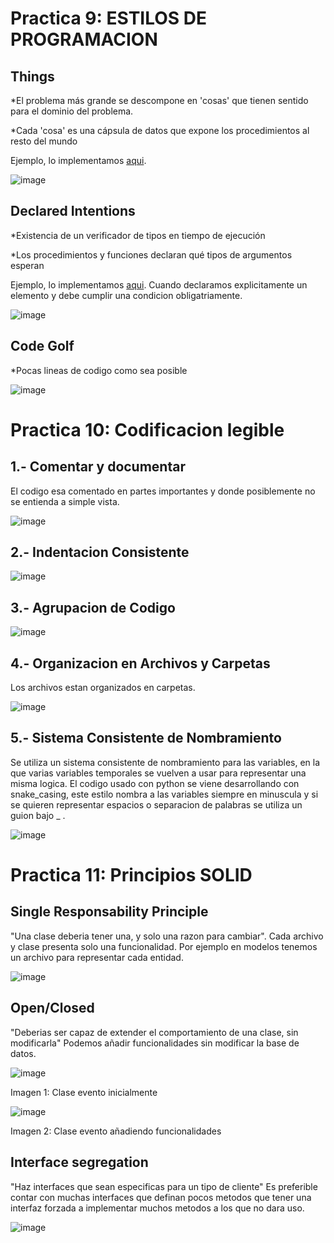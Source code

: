 
# Practica 9: ESTILOS DE PROGRAMACION

## Things

*El problema más grande se descompone en 'cosas' que tienen sentido para el dominio del problema.

*Cada 'cosa' es una cápsula de datos que expone los procedimientos al resto del mundo

Ejemplo, lo implementamos [aqui](https://github.com/GiedraAlexandra19/Final_Project_Software_Engineer/blob/main/Evento.py).

![image](https://user-images.githubusercontent.com/83047121/185998477-2082bdc2-c22a-4f41-be3d-1d24e590fc76.png)


## Declared Intentions

*Existencia de un verificador de tipos en tiempo de ejecución

*Los procedimientos y funciones declaran qué tipos de argumentos esperan

Ejemplo, lo implementamos [aqui](https://github.com/GiedraAlexandra19/Final_Project_Software_Engineer/blob/main/Evento.py).
Cuando declaramos explicitamente un elemento y debe cumplir una condicion obligatriamente.

![image](https://user-images.githubusercontent.com/83047121/185998621-3708dcf0-3ba6-48ef-9b74-0c6e1b1e28d7.png)


## Code Golf

*Pocas lineas de codigo como sea posible

![image](https://user-images.githubusercontent.com/83047121/185998246-dfe245b5-3b84-4209-a1d3-5429b65c26d3.png)

# Practica 10: Codificacion legible

## 1.- Comentar y documentar
El codigo esa comentado en partes importantes y donde posiblemente no se entienda a simple vista.

![image](https://user-images.githubusercontent.com/83047121/185673813-dfd39d74-8a64-4bd1-b12b-9260d9fdf707.png)

## 2.- Indentacion Consistente

![image](https://user-images.githubusercontent.com/83047121/185671822-d0d27953-9030-40b1-98c7-cd075fcf5bb5.png)

## 3.- Agrupacion de Codigo

![image](https://user-images.githubusercontent.com/83047121/185673511-0676ffdb-27d4-4dbb-8666-d8987ebd0516.png)

## 4.- Organizacion en Archivos y Carpetas
Los archivos estan organizados en carpetas.

![image](https://user-images.githubusercontent.com/83047121/185671865-d0ab1788-ef2c-406d-8a49-fb02f95eb1eb.png)

## 5.- Sistema Consistente de Nombramiento
Se utiliza un sistema consistente de nombramiento para las variables, en la que varias variables temporales se vuelven a usar para representar una misma logica. El codigo usado con python se viene desarrollando con snake_casing, este estilo nombra a las variables siempre en minuscula y si se quieren representar espacios o separacion de palabras se utiliza un guion bajo _ .

![image](https://user-images.githubusercontent.com/83047121/185671621-16b5c762-c2ba-4e1b-a346-6b98c18a2efd.png)

# Practica 11: Principios SOLID

## Single Responsability Principle
"Una clase deberia tener una, y solo una razon para cambiar".
Cada archivo y clase presenta solo una funcionalidad. Por ejemplo en modelos tenemos un archivo para representar cada entidad.

![image](https://user-images.githubusercontent.com/83047121/185970492-262cb494-7075-47a8-8041-d63bbeae8ea8.png)

## Open/Closed
"Deberias ser capaz de extender el comportamiento de una clase, sin modificarla"
Podemos añadir funcionalidades sin modificar la base de datos.

![image](https://user-images.githubusercontent.com/83047121/185971562-83809607-befc-4509-88c6-e6bec0b8a202.png)

Imagen 1: Clase evento inicialmente

![image](https://user-images.githubusercontent.com/83047121/185971671-0db1bb24-209f-4cfb-82a9-6c4ce79a24a4.png)

Imagen 2: Clase evento añadiendo funcionalidades

## Interface segregation
"Haz interfaces que sean especificas para un tipo de cliente"
Es preferible contar con muchas interfaces que definan pocos metodos que tener una interfaz forzada a implementar muchos metodos a los que no dara uso.

![image](https://user-images.githubusercontent.com/83047121/185973059-285f9fab-370c-461b-9285-8b9c88e1d3c8.png)
